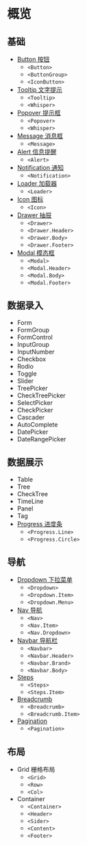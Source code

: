 # 概览 [<i class="icon icon-edit2" ></i>](https://github.com/rsuite/rsuite.github.io/blob/master/src/components/overview/index.md)


## 基础
- [Button 按钮](/components/button)
  - `<Button>`
  - `<ButtonGroup>`
  - `<IconButton>`
- [Tooltip 文字提示](/components/tooltip)
  - `<Tooltip>`
  - `<Whisper>`
- [Popover 提示框](/components/popover)
  - `<Popover>`
  - `<Whisper>`
- [Message 消息框](/components/message)
  - `<Message>`
- [Alert 信息提醒](/components/alert)
  - `<Alert>`
- [Notification 通知](/components/notification)
  - `<Notification>`
- [Loader 加载器](/components/loader)
  - `<Loader>`
- [Icon 图标](/components/icon)
  - `<Icon>`
- [Drawer 抽屉](/components/drawer)
  - `<Drawer>`
  - `<Drawer.Header>`
  - `<Drawer.Body>`
  - `<Drawer.Footer>`
- [Modal 模态框](/components/modal)
  - `<Modal>`
  - `<Modal.Header>`
  - `<Modal.Body>`
  - `<Modal.Footer>`


## 数据录入

- Form
- FormGroup
- FormControl
- InputGroup
- InputNumber
- Checkbox
- Rodio
- Toggle
- Slider
- TreePicker
- CheckTreePicker
- SelectPicker
- CheckPicker
- Cascader
- AutoComplete
- DatePicker
- DateRangePicker


## 数据展示

- Table
- Tree
- CheckTree
- TimeLine
- Panel
- Tag
- [Progress 进度条](/components/progress)
  - `<Progress.Line>`
  - `<Progress.Circle>`

## 导航

- [Dropdown 下拉菜单](/components/dropdown)
  - `<Dropdown>`
  - `<Dropdown.Item>`
  - `<Dropdown.Menu>`
- [Nav 导航](/components/nav)
  - `<Nav>`
  - `<Nav.Item>`
  - `<Nav.Dropdown>`
- [Navbar 导航栏](/components/navbar)
  - `<Navbar>`
  - `<Navbar.Header>`
  - `<Navbar.Brand>`
  - `<Navbar.Body>`
- [Steps](/components/steps)
  - `<Steps>`
  - `<Steps.Item>`
- [Breadcrumb](/components/breadcrumb)
  - `<Breadcrumb>`
  - `<Breadcrumb.Item>`
- [Pagination](/components/pagination)
  - `<Pagination>`

## 布局
- Grid 栅格布局
  - `<Grid>`
  - `<Row>`
  - `<Col>`
- Container
  - `<Container>`
  - `<Header>`
  - `<Sider>`
  - `<Content>`
  - `<Footer>`


<!--{demo}-->

